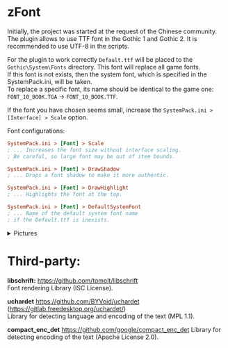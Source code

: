 # zFont
Initially, the project was started at the request of the Chinese community.  
The plugin allows to use TTF font in the Gothic 1 and Gothic 2. It is recommended to use UTF-8 in the scripts.  
  
  
For the plugin to work correctly `Default.ttf` will be placed to the `Gothic\System\Fonts` directory. This font will replace all game fonts.  
If this font is not exists, then the system font, which is specified in the SystemPack.ini, will be taken.  
To replace a specific font, its name should be identical to the game one: `FONT_10_BOOK.TGA` -> `FONT_10_BOOK.TTF`.  

If the font you have chosen seems small, increase the `SystemPack.ini > [Interface] > Scale` option.  

Font configurations:
```ini
SystemPack.ini > [Font] > Scale
; ... Increases the font size without interface scaling.
; Be careful, so large font may be out of item bounds.

SystemPack.ini > [Font] > DrawShadow
; ... Drops a font shadow to make it more authentic.

SystemPack.ini > [Font] > DrawHighlight
; ... Highlights the font at the top.

SystemPack.ini > [Font] > DefaultSystemFont
; ... Name of the default system font name
; if the Default.ttf is inexists.
```

<details>
  <summary>Pictures</summary>
  
![2023-03-26_03-57-24](https://user-images.githubusercontent.com/55413597/227749850-2a11009f-01bf-4975-85b8-07b5981347a2.png)  

![2023-03-26_03-57-01](https://user-images.githubusercontent.com/55413597/227749853-3f7c4573-adf5-43d2-9fff-04102e102e91.png)  

![2023-03-26_03-58-35](https://user-images.githubusercontent.com/55413597/227749862-53fc5e70-f9d1-4dd3-b9d6-12448d9674ce.png)  

![2023-03-26_03-58-55](https://user-images.githubusercontent.com/55413597/227749865-1685a7fb-0f81-439c-88fe-e33685d4ae37.png)  

![2023-03-26_04-00-02](https://user-images.githubusercontent.com/55413597/227749869-2a466053-a656-4c4f-8d39-5969e7d719ca.png)  

</details>

# Third-party:  
**libschrift:** https://github.com/tomolt/libschrift  
Font rendering Library (ISC License).

**uchardet** https://github.com/BYVoid/uchardet (https://gitlab.freedesktop.org/uchardet/)  
Library for detecting language and encoding of the text (MPL 1.1).

**compact_enc_det** https://github.com/google/compact_enc_det
Library for detecting encoding of the text (Apache License 2.0).
